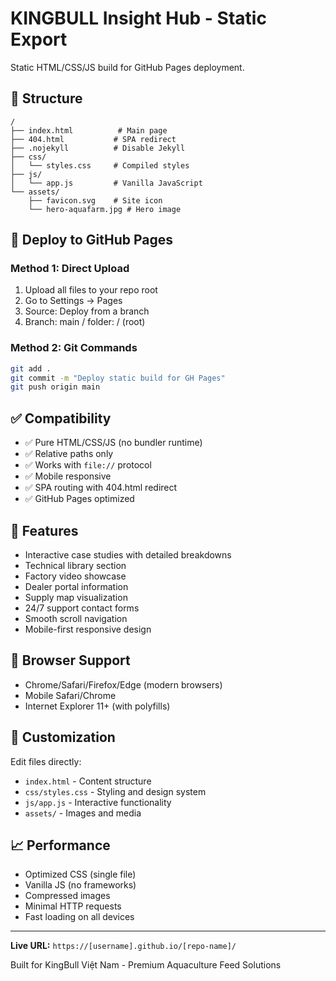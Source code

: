 # KINGBULL Insight Hub - Static Export

Static HTML/CSS/JS build for GitHub Pages deployment.

## 📁 Structure

```
/
├── index.html          # Main page
├── 404.html           # SPA redirect
├── .nojekyll          # Disable Jekyll
├── css/
│   └── styles.css     # Compiled styles
├── js/
│   └── app.js         # Vanilla JavaScript
└── assets/
    ├── favicon.svg    # Site icon
    └── hero-aquafarm.jpg # Hero image
```

## 🚀 Deploy to GitHub Pages

### Method 1: Direct Upload
1. Upload all files to your repo root
2. Go to Settings → Pages
3. Source: Deploy from a branch
4. Branch: main / folder: / (root)

### Method 2: Git Commands
```bash
git add .
git commit -m "Deploy static build for GH Pages"
git push origin main
```

## ✅ Compatibility

- ✅ Pure HTML/CSS/JS (no bundler runtime)
- ✅ Relative paths only
- ✅ Works with `file://` protocol
- ✅ Mobile responsive
- ✅ SPA routing with 404.html redirect
- ✅ GitHub Pages optimized

## 🎯 Features

- Interactive case studies with detailed breakdowns
- Technical library section
- Factory video showcase
- Dealer portal information
- Supply map visualization
- 24/7 support contact forms
- Smooth scroll navigation
- Mobile-first responsive design

## 📱 Browser Support

- Chrome/Safari/Firefox/Edge (modern browsers)
- Mobile Safari/Chrome
- Internet Explorer 11+ (with polyfills)

## 🔧 Customization

Edit files directly:
- `index.html` - Content structure
- `css/styles.css` - Styling and design system
- `js/app.js` - Interactive functionality
- `assets/` - Images and media

## 📈 Performance

- Optimized CSS (single file)
- Vanilla JS (no frameworks)
- Compressed images
- Minimal HTTP requests
- Fast loading on all devices

---

**Live URL:** `https://[username].github.io/[repo-name]/`

Built for KingBull Việt Nam - Premium Aquaculture Feed Solutions
